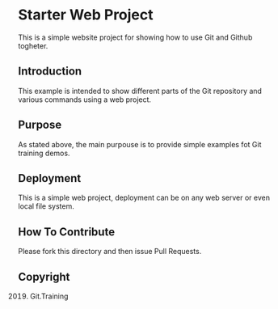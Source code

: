 # Starter Web Project

This is a simple website project for showing how to use Git and
Github togheter.


## Introduction

This example is intended to show different parts of the Git repository and various commands
using a web project.


## Purpose

As stated above, the main purpouse is to provide simple examples fot Git training
demos.


## Deployment

This is a simple web project, deployment can be on any web server or even
local file system.


## How To Contribute

Please fork this directory and then issue Pull Requests.

## Copyright

2019. Git.Training
